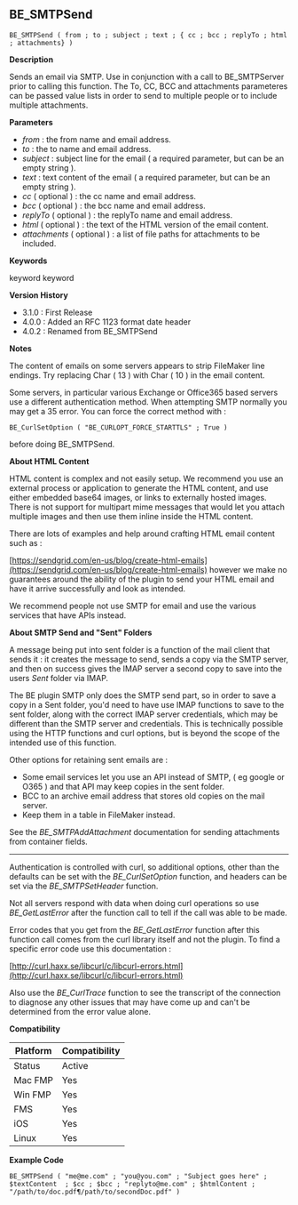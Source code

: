 ## BE_SMTPSend

    BE_SMTPSend ( from ; to ; subject ; text ; { cc ; bcc ; replyTo ; html ; attachments} )

**Description**  

Sends an email via SMTP. Use in conjunction with a call to BE_SMTPServer prior to calling this function. The To, CC, BCC and attachments parameteres can be passed value lists in order to send to multiple people or to include multiple attachments.

**Parameters**

* *from* : the from name and email address.
* *to* : the to name and email address.
* *subject* : subject line for the email ( a required parameter, but can be an empty string ).
* *text* : text content of the email ( a required parameter, but can be an empty string ).
* *cc* ( optional ) : the cc name and email address.
* *bcc* ( optional ) : the bcc name and email address.
* *replyTo* ( optional ) : the replyTo name and email address.
* *html* ( optional ) : the text of the HTML version of the email content.
* *attachments* ( optional ) : a list of file paths for attachments to be included.

**Keywords**  

keyword keyword

**Version History**

* 3.1.0 : First Release
* 4.0.0 : Added an RFC 1123 format date header
* 4.0.2 : Renamed from BE_SMTPSend

**Notes**

The content of emails on some servers appears to strip FileMaker line endings. Try replacing Char ( 13 ) with Char ( 10 ) in the email content.

Some servers, in particular various Exchange or Office365 based servers use a different authentication method. When attempting SMTP normally you may get a 35 error. You can force the correct method with :

	BE_CurlSetOption ( "BE_CURLOPT_FORCE_STARTTLS" ; True )

before doing BE_SMTPSend.

**About HTML Content**

HTML content is complex and not easily setup.  We recommend you use an external process or application to generate the HTML content, and use either embedded base64 images, or links to externally hosted images.  There is not support for multipart mime messages that would let you attach multiple images and then use them inline inside the HTML content.

There are lots of examples and help around crafting HTML email content such as :

[https://sendgrid.com/en-us/blog/create-html-emails](https://sendgrid.com/en-us/blog/create-html-emails) however we make no guarantees around the ability of the plugin to send your HTML email and have it arrive successfully and look as intended.

We recommend people not use SMTP for email and use the various services that have APIs instead.

**About SMTP Send and "Sent" Folders**

A message being put into sent folder is a function of the mail client that sends it : it creates the message to send, sends a copy via the SMTP server, and then on success gives the IMAP server a second copy to save into the users *Sent* folder via IMAP.

The BE plugin SMTP only does the SMTP send part, so in order to save a copy in a Sent folder, you'd need to have use IMAP functions to save to the sent folder, along with the correct IMAP server credentials, which may be different than the SMTP server and credentials.  This is technically possible using the HTTP functions and curl options, but is beyond the scope of the intended use of this function.

Other options for retaining sent emails are :

* Some email services let you use an API instead of SMTP, ( eg google or O365 ) and that API may keep copies in the sent folder.
* BCC to an archive email address that stores old copies on the mail server.
* Keep them in a table in FileMaker instead.

See the *BE_SMTPAddAttachment* documentation for sending attachments from container fields.

---

Authentication is controlled with curl, so additional options, other than the defaults can be set with the *BE_CurlSetOption* function, and headers can be set via the *BE_SMTPSetHeader* function.

Not all servers respond with data when doing curl operations so use *BE_GetLastError* after the function call to tell if the call was able to be made.

Error codes that you get from the *BE_GetLastError* function after this function call comes from the curl library itself and not the plugin.  To find a specific error code use this documentation : 

[http://curl.haxx.se/libcurl/c/libcurl-errors.html](http://curl.haxx.se/libcurl/c/libcurl-errors.html)

Also use the *BE_CurlTrace* function to see the transcript of the connection to diagnose any other issues that may have come up and can't be determined from the error value alone.


**Compatibility** 

| Platform | Compatibility |
|-----------|-----------|
| Status | Active |  
| Mac FMP | Yes  |  
| Win FMP | Yes  |  
| FMS | Yes  |  
| iOS | Yes  |  
| Linux | Yes  |  

**Example Code**

	BE_SMTPSend ( "me@me.com" ; "you@you.com" ; "Subject goes here" ; $textContent  ; $cc ; $bcc ; "replyto@me.com" ; $htmlContent ; "/path/to/doc.pdf¶/path/to/secondDoc.pdf" )